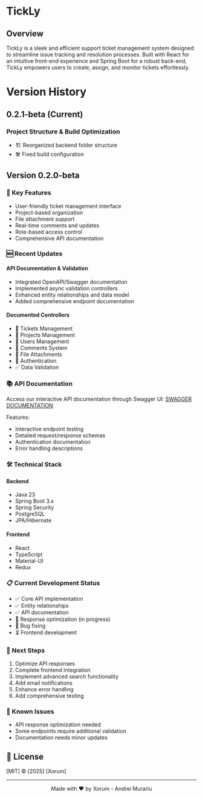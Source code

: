 # TickLy

## Overview
TickLy is a sleek and efficient support ticket management system designed to streamline issue tracking and resolution processes. Built with React for an intuitive front-end experience and Spring Boot for a robust back-end, TickLy empowers users to create, assign, and monitor tickets effortlessly.

# Version History

## 0.2.1-beta (Current)
### Project Structure & Build Optimization
- 🏗️ Reorganized backend folder structure
- 🛠️ Fixed build configuration

## Version 0.2.0-beta
### 🚀 Key Features
- User-friendly ticket management interface
- Project-based organization
- File attachment support
- Real-time comments and updates
- Role-based access control
- Comprehensive API documentation

### 🆕 Recent Updates
#### API Documentation & Validation
- Integrated OpenAPI/Swagger documentation
- Implemented async validation controllers
- Enhanced entity relationships and data model
- Added comprehensive endpoint documentation

#### Documented Controllers
- 🎫 Tickets Management
- 📂 Projects Management
- 👥 Users Management
- 💬 Comments System
- 📎 File Attachments
- 🔐 Authentication
- ✅ Data Validation

### 📚 API Documentation
Access our interactive API documentation through Swagger UI: [SWAGGER DOCUMENTATION](http://localhost:8080/api/swagger-ui/index.html)

Features:
- Interactive endpoint testing
- Detailed request/response schemas
- Authentication documentation
- Error handling descriptions

### 🛠️ Technical Stack
#### Backend
- Java 23
- Spring Boot 3.x
- Spring Security
- PostgreSQL
- JPA/Hibernate

#### Frontend
- React
- TypeScript
- Material-UI
- Redux

### 📋 Current Development Status
- ✅ Core API implementation
- ✅ Entity relationships
- ✅ API documentation
- 🔄 Response optimization (in progress)
- 🔄 Bug fixing
- ⏳ Frontend development

### 🎯 Next Steps
1. Optimize API responses
2. Complete frontend integration
3. Implement advanced search functionality
4. Add email notifications
5. Enhance error handling
6. Add comprehensive testing

### 🚧 Known Issues
- API response optimization needed
- Some endpoints require additional validation
- Documentation needs minor updates

## 📝 License
[MIT] © [2025] [Xorum]

---
<p align="center">
  Made with ❤️ by Xorum - Andrei Murariu
</p>